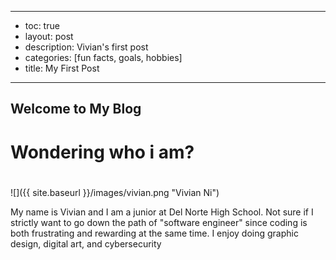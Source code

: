 
---
- toc: true
- layout: post
- description: Vivian's first post
- categories: [fun facts, goals, hobbies]
- title: My First Post
---

## **Welcome to My Blog**

### <h1>Wondering who i am?<h1>
![]({{ site.baseurl }}/images/vivian.png "Vivian Ni")
<p>My name is Vivian and I am a junior at Del Norte High School. Not sure if I strictly want to go down the path of "software engineer" since coding is both frustrating and rewarding at the same time. I enjoy doing graphic design, digital art, and cybersecurity<p>